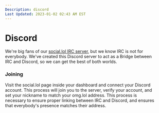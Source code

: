 ```yaml
---
Description: discord 
Last Updated: 2023-01-02 02:43 AM EST
---
```


# Discord

We're big fans of our [social.lol IRC server](https://home.omg.lol/info/irc), but we know IRC is not for everybody. We've created this Discord server to act as a Bridge between IRC and Discord, so we can get the best of both worlds. 

### Joining

Visit the social.lol page inside your dashboard and connect your Discord account. This process will join you to the server, verify your account, and set your nickname to match your omg.lol address. This process is necessary to ensure proper linking between IRC and Discord, and ensures that everybody's presence matches their address.
